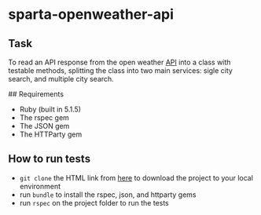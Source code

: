 # sparta-openweather-api

## Task
To read an API response from the open weather [API](https://openweathermap.org/) into a class with testable methods, splitting the class into two main services: sigle city search, and multiple city search.

## Requirements
* Ruby (built in 5.1.5)
* The rspec gem
* The JSON gem
* The HTTParty gem

## How to run tests
* `git clone` the HTML link from [here](https://github.com/MoRUddin/Sparta-JSON-Parsing) to download the project to your local environment
* run `bundle` to install the rspec, json, and httparty gems
* run `rspec` on the project folder to run the tests
